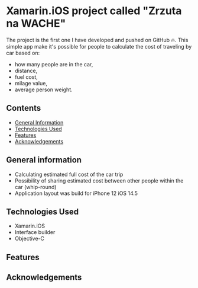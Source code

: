 # Xamarin.iOS project called "Zrzuta na WACHE"
The project is the first one I have developed and pushed on GitHub 🔥. This simple app make it's possible for people to calculate the cost of traveling by car based on: 
- how many people are in the car,
- distance,
- fuel cost,
- milage value,
- average person weight. 

## Contents
* [General Information](#general-information)
* [Technologies Used](#technologies-used)
* [Features](#features)
* [Acknowledgements](#acknowledgements)

## General information
- Calculating estimated full cost of the car trip
- Possibility of sharing estimated cost between other people within the car (whip-round)
- Application layout was build for iPhone 12 iOS 14.5

## Technologies Used
- Xamarin.iOS 
- Interface builder
- Objective-C

## Features

## Acknowledgements 
